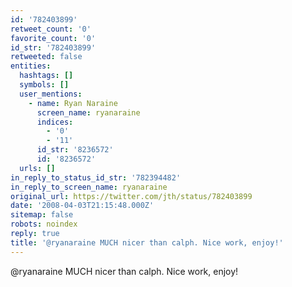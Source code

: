```yaml
---
id: '782403899'
retweet_count: '0'
favorite_count: '0'
id_str: '782403899'
retweeted: false
entities:
  hashtags: []
  symbols: []
  user_mentions:
    - name: Ryan Naraine
      screen_name: ryanaraine
      indices:
        - '0'
        - '11'
      id_str: '8236572'
      id: '8236572'
  urls: []
in_reply_to_status_id_str: '782394482'
in_reply_to_screen_name: ryanaraine
original_url: https://twitter.com/jth/status/782403899
date: '2008-04-03T21:15:48.000Z'
sitemap: false
robots: noindex
reply: true
title: '@ryanaraine MUCH nicer than calph. Nice work, enjoy!'
---
```


@ryanaraine MUCH nicer than calph. Nice work, enjoy!